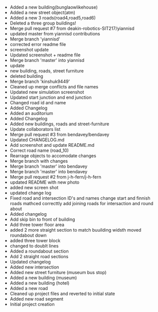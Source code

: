 - Added a new building(bunglaowlikehouse)
- Added a new street object(atm)
- Added a new 3 roads(road4,road5,road6)
- Deleted a three group buildings!
- Merge pull request #7 from deakin-robotics-SIT217/yiannisd
- updated master from yiannisd contributions
- Merge branch 'yiannisd'
- corrected error readme file
- screenshot update
- Updated screenshot + readme file
- Merge branch 'master' into yiannisd
- update
- new building, roads, street furniture
- deleted building
- Merge branch 'kinshuk9449'
- Cleaned up merge conflicts and file names
- Updated new simulation screenshot
- Updated start junction and end junction
- Changed road id and name
- Added Changelog
- Added an auditorium
- Added Changelog
- Added new buildings, roads and street-furniture
- Update collaborators list
- Merge pull request #3 from bendavey/bendavey
- Updated CHANGELOG.md
- Add screenshot and update README.md
- Correct road name (road_10)
- Rearrage objects to accomodate changes
- Merge branch with changes
- Merge branch 'master' into bendavey
- Merge branch 'master' into bendavey
- Merge pull request #2 from j-h-fern/j-h-fern
- updated README with new photo
- added new screen shot
- updated change log
- Fixed road and intersection ID's and names change start and finnish roads mathced correcttly add joining roads for intersaction and round about
- Added changelog
- Add skip bin to front of building
- Add three tower floor area
- added 2 more straight section to match buuilding widsth moved roundabout down
- added three tower block
- changed to doublt lines
- Added a roundabout section
- Add 2 straight road sections
- Updated changelog
- Added new intersection
- Added new street furniture (museum bus stop)
- Added a new building (museum)
- Added a new building (hotel)
- Added a new road
- Cleaned up project files and reverted to initial state
- Added new road segment
- Initial project creation
